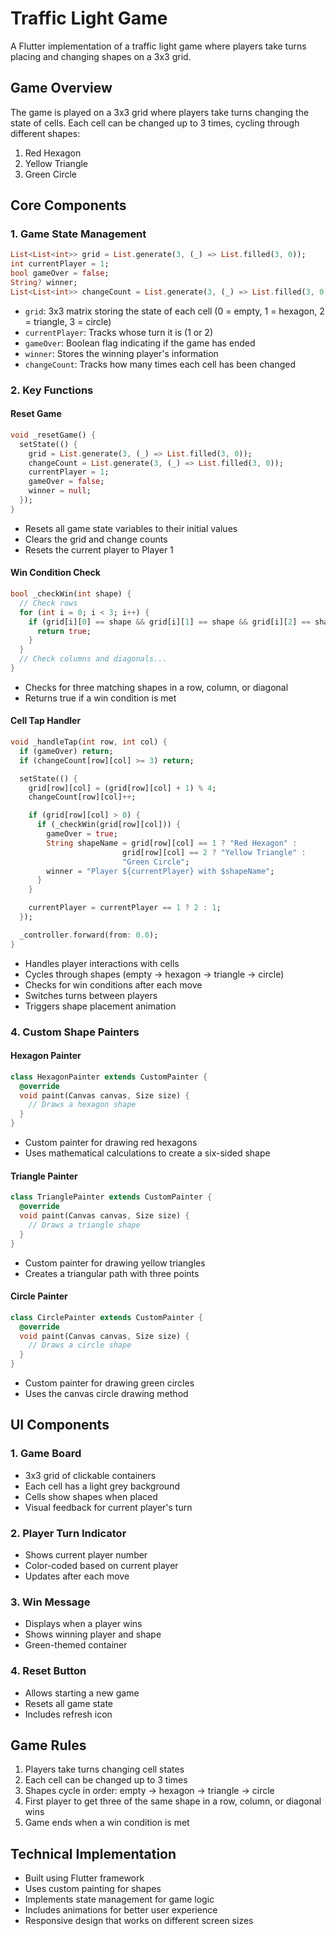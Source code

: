 # Traffic Light Game

A Flutter implementation of a traffic light game where players take turns placing and changing shapes on a 3x3 grid.

## Game Overview

The game is played on a 3x3 grid where players take turns changing the state of cells. Each cell can be changed up to 3 times, cycling through different shapes:

1. Red Hexagon
2. Yellow Triangle
3. Green Circle

## Core Components

### 1. Game State Management

```dart
List<List<int>> grid = List.generate(3, (_) => List.filled(3, 0));
int currentPlayer = 1;
bool gameOver = false;
String? winner;
List<List<int>> changeCount = List.generate(3, (_) => List.filled(3, 0));
```

- `grid`: 3x3 matrix storing the state of each cell (0 = empty, 1 = hexagon, 2 = triangle, 3 = circle)
- `currentPlayer`: Tracks whose turn it is (1 or 2)
- `gameOver`: Boolean flag indicating if the game has ended
- `winner`: Stores the winning player's information
- `changeCount`: Tracks how many times each cell has been changed

### 2. Key Functions

#### Reset Game

```dart
void _resetGame() {
  setState(() {
    grid = List.generate(3, (_) => List.filled(3, 0));
    changeCount = List.generate(3, (_) => List.filled(3, 0));
    currentPlayer = 1;
    gameOver = false;
    winner = null;
  });
}
```

- Resets all game state variables to their initial values
- Clears the grid and change counts
- Resets the current player to Player 1

#### Win Condition Check

```dart
bool _checkWin(int shape) {
  // Check rows
  for (int i = 0; i < 3; i++) {
    if (grid[i][0] == shape && grid[i][1] == shape && grid[i][2] == shape) {
      return true;
    }
  }
  // Check columns and diagonals...
}
```

- Checks for three matching shapes in a row, column, or diagonal
- Returns true if a win condition is met

#### Cell Tap Handler

```dart
void _handleTap(int row, int col) {
  if (gameOver) return;
  if (changeCount[row][col] >= 3) return;

  setState(() {
    grid[row][col] = (grid[row][col] + 1) % 4;
    changeCount[row][col]++;

    if (grid[row][col] > 0) {
      if (_checkWin(grid[row][col])) {
        gameOver = true;
        String shapeName = grid[row][col] == 1 ? "Red Hexagon" :
                         grid[row][col] == 2 ? "Yellow Triangle" :
                         "Green Circle";
        winner = "Player ${currentPlayer} with $shapeName";
      }
    }

    currentPlayer = currentPlayer == 1 ? 2 : 1;
  });

  _controller.forward(from: 0.0);
}
```

- Handles player interactions with cells
- Cycles through shapes (empty → hexagon → triangle → circle)
- Checks for win conditions after each move
- Switches turns between players
- Triggers shape placement animation

### 4. Custom Shape Painters

#### Hexagon Painter

```dart
class HexagonPainter extends CustomPainter {
  @override
  void paint(Canvas canvas, Size size) {
    // Draws a hexagon shape
  }
}
```

- Custom painter for drawing red hexagons
- Uses mathematical calculations to create a six-sided shape

#### Triangle Painter

```dart
class TrianglePainter extends CustomPainter {
  @override
  void paint(Canvas canvas, Size size) {
    // Draws a triangle shape
  }
}
```

- Custom painter for drawing yellow triangles
- Creates a triangular path with three points

#### Circle Painter

```dart
class CirclePainter extends CustomPainter {
  @override
  void paint(Canvas canvas, Size size) {
    // Draws a circle shape
  }
}
```

- Custom painter for drawing green circles
- Uses the canvas circle drawing method

## UI Components

### 1. Game Board

- 3x3 grid of clickable containers
- Each cell has a light grey background
- Cells show shapes when placed
- Visual feedback for current player's turn

### 2. Player Turn Indicator

- Shows current player number
- Color-coded based on current player
- Updates after each move

### 3. Win Message

- Displays when a player wins
- Shows winning player and shape
- Green-themed container

### 4. Reset Button

- Allows starting a new game
- Resets all game state
- Includes refresh icon

## Game Rules

1. Players take turns changing cell states
2. Each cell can be changed up to 3 times
3. Shapes cycle in order: empty → hexagon → triangle → circle
4. First player to get three of the same shape in a row, column, or diagonal wins
5. Game ends when a win condition is met

## Technical Implementation

- Built using Flutter framework
- Uses custom painting for shapes
- Implements state management for game logic
- Includes animations for better user experience
- Responsive design that works on different screen sizes
